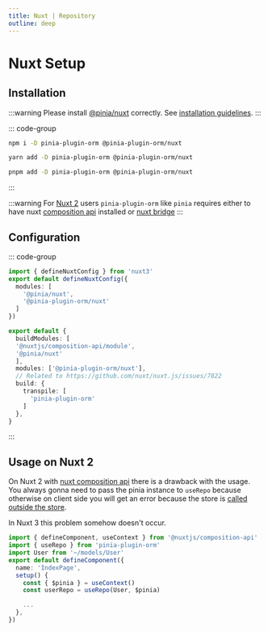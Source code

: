 ```yaml
---
title: Nuxt | Repository
outline: deep
---
```


# Nuxt Setup

## Installation

:::warning
Please install [@pinia/nuxt](https://www.npmjs.com/package/@pinia/nuxt) correctly. See [installation guidelines](https://pinia.vuejs.org/ssr/nuxt.html#installation).
:::

::: code-group

```bash [npm]
npm i -D pinia-plugin-orm @pinia-plugin-orm/nuxt
```

```bash [yarn]
yarn add -D pinia-plugin-orm @pinia-plugin-orm/nuxt
```

```bash [pnpm]
pnpm add -D pinia-plugin-orm @pinia-plugin-orm/nuxt
```

:::

:::warning
For [Nuxt 2](https://nuxtjs.org/) users `pinia-plugin-orm` like `pinia` requires either to have nuxt [composition api](https://github.com/nuxt-community/composition-api) installed or [nuxt bridge](https://github.com/nuxt/bridge)
:::

## Configuration

::: code-group

```ts [Nuxt 3]
import { defineNuxtConfig } from 'nuxt3'
export default defineNuxtConfig({
  modules: [
    '@pinia/nuxt',
    '@pinia-plugin-orm/nuxt'
  ]
})
```

```ts [Nuxt 2]
export default {
  buildModules: [
  '@nuxtjs/composition-api/module',
  '@pinia/nuxt'
  ],
  modules: ['@pinia-plugin-orm/nuxt'],
  // Related to https://github.com/nuxt/nuxt.js/issues/7822
  build: {
    transpile: [
      'pinia-plugin-orm'
    ]
  },
}
```

:::

## Usage on Nuxt 2

On Nuxt 2 with [nuxt composition api](https://composition-api.nuxtjs.org/) there is a drawback with the usage. You always gonna need to pass the pinia instance to `useRepo` because otherwise on client side you will get an error because the store is [called outside the store](https://pinia.vuejs.org/core-concepts/outside-component-usage.html).

In Nuxt 3 this problem somehow doesn't occur.

```ts
import { defineComponent, useContext } from '@nuxtjs/composition-api'
import { useRepo } from 'pinia-plugin-orm'
import User from '~/models/User'
export default defineComponent({
  name: 'IndexPage',
  setup() {
    const { $pinia } = useContext()
    const userRepo = useRepo(User, $pinia)

    ...
  },
})
```
